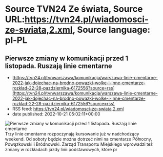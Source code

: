 # Source TVN24 Ze świata, Source URL:https://tvn24.pl/wiadomosci-ze-swiata,2.xml, Source language: pl-PL

## Pierwsze zmiany w komunikacji przed 1 listopada. Ruszają linie cmentarne
 - [https://tvn24.pl/tvnwarszawa/komunikacja/warszawa-linie-cmentarne-2022-jak-dojechac-na-brodno-powazki-wolke-i-inne-cmentarze-rozklad-22-28-pazdziernika-6172556?source=rss](https://tvn24.pl/tvnwarszawa/komunikacja/warszawa-linie-cmentarne-2022-jak-dojechac-na-brodno-powazki-wolke-i-inne-cmentarze-rozklad-22-28-pazdziernika-6172556?source=rss)
 - RSS feed: https://tvn24.pl/wiadomosci-ze-swiata,2.xml
 - date published: 2022-10-21 05:02:11+00:00

<img alt="Pierwsze zmiany w komunikacji przed 1 listopada. Ruszają linie cmentarne" src="https://tvn24.pl/tvnwarszawa/najnowsze/cdn-zdjecie-dj74pj-linie-cmentarne-beda-kursowaly-od-soboty-22-pazdziernika-6172559/alternates/LANDSCAPE_1280" />
    Trzy linie cmentarne rozpoczynają kursowanie już w nadchodzący weekend. Od soboty będzie można dotrzeć nimi na cmentarze Północny, Powązkowski i Bródnowski. Zarząd Transportu Miejskiego wprowadzi też zmiany w rozkładach jazdy linii podstawowych, które pr
